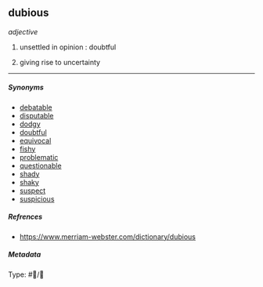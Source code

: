 ## dubious

*adjective*

1. unsettled in opinion : doubtful

1. giving rise to uncertainty

---

##### Synonyms

* [debatable](debatable.md)
* [disputable](disputable.md)
* [dodgy](dodgy.md)
* [doubtful](doubtful.md)
* [equivocal](equivocal.md)
* [fishy](fishy.md)
* [problematic](problematic.md)
* [questionable](questionable.md)
* [shady](shady.md)
* [shaky](shaky.md)
* [suspect](suspect.md)
* [suspicious](suspicious.md)

##### Refrences

* https://www.merriam-webster.com/dictionary/dubious

##### Metadata

Type: #💬/💬 
